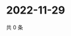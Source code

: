 # 2022-11-29

共 0 条

<!-- BEGIN WEIBO -->
<!-- 最后更新时间 Tue Nov 29 2022 03:11:39 GMT+0800 (China Standard Time) -->

<!-- END WEIBO -->
